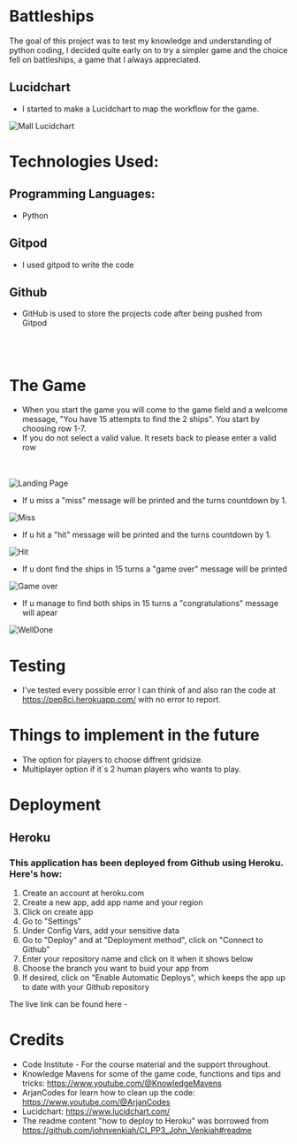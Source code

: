 # Battleships

The goal of this project was to test my knowledge and understanding of python coding, I decided quite early on to try a simpler game and the choice fell on battleships, a game that I always appreciated.


## Lucidchart 

- I started to make a Lucidchart to map the workflow for the game.



![Mall Lucidchart](https://i.postimg.cc/6qnwmD4J/Battleships.jpg)

# Technologies Used:

## Programming Languages:

- Python

## Gitpod

- I used gitpod to write the code

## Github

- GitHub is used to store the projects code after being pushed from Gitpod 

<br><br>
# The Game

- When you start the game you will come to the game field and a welcome message, "You have 15 attempts to find the 2 ships".
You start by choosing row 1-7.
- If you do not select a valid value. It resets back to please enter a valid row

<br><br>
![Landing Page](https://i.postimg.cc/j5jGpCCr/landing.png)


- If u miss a "miss" message will be printed and the turns countdown by 1.

![Miss](https://i.postimg.cc/g27fRG0z/miss.png)

- If u hit a "hit" message will be printed and the turns countdown by 1.

![Hit](https://i.postimg.cc/YqvcS4pn/hit.png)

- If u dont find the ships in 15 turns a "game over" message will be printed

![Game over](https://i.postimg.cc/T38RMjrq/gameover.png)

- If u manage to find both ships in 15 turns a "congratulations" message will apear

![WellDone](https://i.postimg.cc/VkMXmF2Y/welldone.png)

# Testing 

- I've tested every possible error I can think of and also ran the code at https://pep8ci.herokuapp.com/ with no error to report.


# Things to implement in the future

- The option for players to choose diffrent gridsize.
- Multiplayer option if it´s 2 human players who wants to play.


 # Deployment
 ## Heroku
 ### This application has been deployed from Github using Heroku. Here's how:

1. Create an account at heroku.com 
2. Create a new app, add app name and your region
3. Click on create app
4. Go to "Settings"
5. Under Config Vars, add your sensitive data
6. Go to "Deploy" and at "Deployment method", click on "Connect to Github"
7. Enter your repository name and click on it when it shows below
8. Choose the branch you want to buid your app from
9. If desired, click on "Enable Automatic Deploys", which keeps the app up to date with your Github repository




The live link can be found here - 


# Credits 

- Code Institute - For the course material and the support throughout.
- Knowledge Mavens for some of the game code, functions and tips and tricks: https://www.youtube.com/@KnowledgeMavens
- ArjanCodes for learn how to clean up the code: https://www.youtube.com/@ArjanCodes
- Lucidchart: https://www.lucidchart.com/
- The readme content "how to deploy to Heroku" was borrowed from https://github.com/johnvenkiah/CI_PP3_John_Venkiah#readme